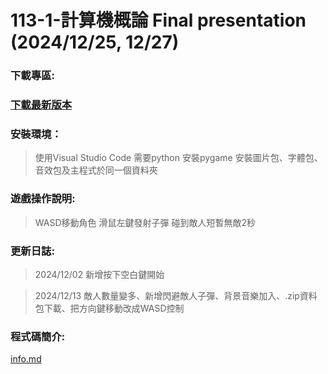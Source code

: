 # 113-1-計算機概論 Final presentation (2024/12/25, 12/27)

### **下載專區:**
### **[下載最新版本](https://github.com/Lch950424/113-1-/releases)**

### **安裝環境：**
> 使用Visual Studio Code
> 需要python
> 安裝pygame
> 安裝圖片包、字體包、音效包及主程式於同一個資料夾

### **遊戲操作說明:**
> WASD移動角色
滑鼠左鍵發射子彈
碰到敵人短暫無敵2秒

### **更新日誌:**
> 2024/12/02 新增按下空白鍵開始

> 2024/12/13 敵人數量變多、新增閃避敵人子彈、背景音樂加入、.zip資料包下載、把方向鍵移動改成WASD控制


### **程式碼簡介:**
[info.md](https://github.com/Lch950424/113-1-/blob/main/info.md)
